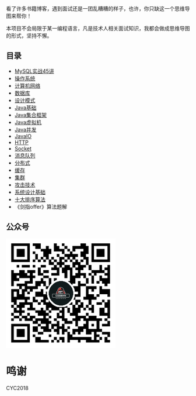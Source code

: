 看了许多书籍博客，遇到面试还是一团乱糟糟的样子，也许，你只缺这一个思维导图来帮你！

本项目不会局限于某一编程语言，凡是技术人相关面试知识，我都会做成思维导图的形式，坚持不懈。

## 目录

- [MySQL实战45讲](./MySQL实战45讲)
- [操作系统](./操作系统)
- [计算机网络](./计算机网络)
- [数据库](./数据库)
- [设计模式](./设计模式)
- [Java基础](./Java基础)
- [Java集合框架](./Java集合框架)
- [Java虚拟机](./Java虚拟机)
- [Java并发](./Java并发)
- [JavaIO](./JavaIO)
- [HTTP](./HTTP)
- [Socket](./Socket)
- [消息队列](./消息队列)
- [分布式](./分布式)
- [缓存](./缓存)
- [集群](./集群)
- [攻击技术](./攻击技术)
- [系统设计基础](./系统设计基础)
- [十大排序算法](https://www.cnblogs.com/yueshutong/p/11072846.html)
- 《剑指offer》算法题解
## 公众号

![公众号二维码](公众号二维码.png)

# 鸣谢

CYC2018
